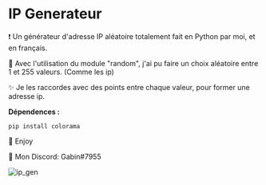 # IP Generateur
❗ Un générateur d'adresse IP aléatoire totalement fait en Python par moi, et en français.

🔮 Avec l'utilisation du module "random", j'ai pu faire un choix aléatoire entre 1 et 255 valeurs. (Comme les ip)

✨ Je les raccordes avec des points entre chaque valeur, pour former une adresse ip.

__Dépendences :__

```pip install colorama```

💖 Enjoy

🎫 Mon Discord: Gabin#7955

![ip_gen](https://user-images.githubusercontent.com/79531012/120903411-43a79a80-c646-11eb-9cc6-962c2cf5225d.png)
